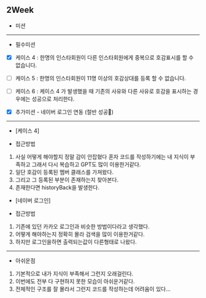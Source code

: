 ## 2Week

* 미션
---
-  필수미션 
- [X] 케이스 4 : 한명의 인스타회원이 다른 인스타회원에게 중복으로 호감표시를 할 수 없습니다.

- [ ] 케이스 5 : 한명의 인스타회원이 11명 이상의 호감상대를 등록 할 수 없습니다.

- [ ] 케이스 6 : 케이스 4 가 발생했을 때 기존의 사유와 다른 사유로 호감을 표시하는 경우에는 성공으로 처리한다.


- [X] 추가미션 - 네이버 로그인 연동 (절반 성공🥲)
---
 - [케이스 4]
* 접근방법
1. 사실 어떻게 해야할지 정말 감이 안잡혔다 혼자 코드를 작성하기에는 내 지식이 부족하고 그래서 다시 복습하고 GPT도 많이 이용한거같다.
2. 일단 호감이 등록된 멤버 클래스를 가져왔다.
3. 그리고 그 등록된 부분이 존재하는지 찾아본다.
4. 존재한다면 historyBack을 발생한다.

 - [네이버 로그인]
* 접근방법
1. 기존에 있던 카카오 로그인과 비슷한 방법이다라고 생각했다.
2.  어떻게 해야하는지 정확히 몰라 검색을 많이 이용한거같다.
3. 하지만 로그인을하면 출력되는값이 다른형태로 나왔다.


---
* 아쉬운점
1. 기본적으로 내가 지식이 부족해서 그런지 오래걸린다. 
2. 이번에도 전부 다 구현하지 못한 모습이 아쉬운거같다.
3. 전체적인 구조를 잘 몰라서 그런지 코드를 작성하는데 어려움이 있다...

   

